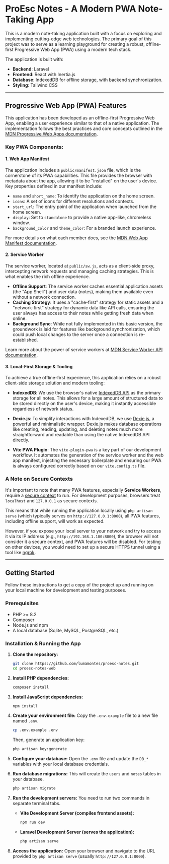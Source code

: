 # ProEsc Notes - A Modern PWA Note-Taking App

This is a modern note-taking application built with a focus on exploring and implementing cutting-edge web technologies. The primary goal of this project was to serve as a learning playground for creating a robust, offline-first Progressive Web App (PWA) using a modern tech stack.

The application is built with:
-   **Backend**: Laravel
-   **Frontend**: React with Inertia.js
-   **Database**: IndexedDB for offline storage, with backend synchronization.
-   **Styling**: Tailwind CSS

---

## Progressive Web App (PWA) Features

This application has been developed as an offline-first Progressive Web App, enabling a user experience similar to that of a native application. The implementation follows the best practices and core concepts outlined in the [MDN Progressive Web Apps documentation](https://developer.mozilla.org/en-US/docs/Web/Progressive_web_apps).

### Key PWA Components:

#### 1. Web App Manifest

The application includes a `public/manifest.json` file, which is the cornerstone of its PWA capabilities. This file provides the browser with metadata about the app, allowing it to be "installed" on the user's device. Key properties defined in our manifest include:
-   `name` and `short_name`: To identify the application on the home screen.
-   `icons`: A set of icons for different resolutions and contexts.
-   `start_url`: The entry point of the application when launched from the home screen.
-   `display`: Set to `standalone` to provide a native app-like, chromeless window.
-   `background_color` and `theme_color`: For a branded launch experience.

For more details on what each member does, see the [MDN Web App Manifest documentation](https://developer.mozilla.org/en-US/docs/Web/API/Web_app_manifest).

#### 2. Service Worker

The service worker, located at `public/sw.js`, acts as a client-side proxy, intercepting network requests and managing caching strategies. This is what enables the rich offline experience.
-   **Offline Support**: The service worker caches essential application assets (the "App Shell") and user data (notes), making them available even without a network connection.
-   **Caching Strategy**: It uses a "cache-first" strategy for static assets and a "network-first" strategy for dynamic data like API calls, ensuring the user always has access to their notes while getting fresh data when online.
-   **Background Sync**: While not fully implemented in this basic version, the groundwork is laid for features like background synchronization, which could push local changes to the server once a connection is re-established.

Learn more about the power of service workers at [MDN Service Worker API documentation](https://developer.mozilla.org/en-US/docs/Web/API/Service_Worker_API).

#### 3. Local-First Storage & Tooling

To achieve a true offline-first experience, this application relies on a robust client-side storage solution and modern tooling:

-   **IndexedDB**: We use the browser's native [IndexedDB API](https://developer.mozilla.org/en-US/docs/Web/API/IndexedDB_API) as the primary storage for all notes. This allows for a large amount of structured data to be stored directly on the user's device, making it instantly accessible regardless of network status.

-   **Dexie.js**: To simplify interactions with IndexedDB, we use [Dexie.js](https://dexie.org/), a powerful and minimalistic wrapper. Dexie.js makes database operations like creating, reading, updating, and deleting notes much more straightforward and readable than using the native IndexedDB API directly.

-   **Vite PWA Plugin**: The `vite-plugin-pwa` is a key part of our development workflow. It automates the generation of the service worker and the web app manifest, injecting the necessary boilerplate and ensuring our PWA is always configured correctly based on our `vite.config.ts` file.

### A Note on Secure Contexts

It's important to note that many PWA features, especially **Service Workers**, require a [secure context](https://developer.mozilla.org/en-US/docs/Web/Security/Secure_Contexts) to run. For development purposes, browsers treat `localhost` and `127.0.0.1` as secure contexts.

This means that while running the application locally using `php artisan serve` (which typically serves on `http://127.0.0.1:8000`), all PWA features, including offline support, will work as expected.

However, if you expose your local server to your network and try to access it via its IP address (e.g., `http://192.168.1.100:8000`), the browser will not consider it a secure context, and PWA features will be disabled. For testing on other devices, you would need to set up a secure HTTPS tunnel using a tool like [ngrok](https://ngrok.com/).

---

## Getting Started

Follow these instructions to get a copy of the project up and running on your local machine for development and testing purposes.

### Prerequisites

-   PHP >= 8.2
-   Composer
-   Node.js and npm
-   A local database (Sqlite, MySQL, PostgreSQL, etc.)

### Installation & Running the App

1.  **Clone the repository:**
    ```bash
    git clone https://github.com/lumamontes/proesc-notes.git
    cd proesc-notes-web
    ```

2.  **Install PHP dependencies:**
    ```bash
    composer install
    ```

3.  **Install JavaScript dependencies:**
    ```bash
    npm install
    ```

4.  **Create your environment file:**
    Copy the `.env.example` file to a new file named `.env`.
    ```bash
    cp .env.example .env
    ```
    Then, generate an application key:
    ```bash
    php artisan key:generate
    ```

5.  **Configure your database:**
    Open the `.env` file and update the `DB_*` variables with your local database credentials.

6.  **Run database migrations:**
    This will create the `users` and `notes` tables in your database.
    ```bash
    php artisan migrate
    ```

7.  **Run the development servers:**
    You need to run two commands in separate terminal tabs.

    -   **Vite Development Server (compiles frontend assets):**
        ```bash
        npm run dev
        ```
    -   **Laravel Development Server (serves the application):**
        ```bash
        php artisan serve
        ```

8.  **Access the application:**
    Open your browser and navigate to the URL provided by `php artisan serve` (usually `http://127.0.0.1:8000`). 